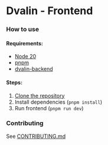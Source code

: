 # Dvalin - Frontend

### How to use

#### Requirements:

- [Node 20](https://nodejs.org/)
- [pnpm](https://pnpm.io/)
- [dvalin-backend](https://github.com/dval-in/dvalin-backend)

#### Steps:

1. [Clone the repository](https://docs.github.com/articles/cloning-a-repository)
2. Install dependencies (`pnpm install`)
3. Run frontend (`pnpm run dev`)

### Contributing

See [CONTRIBUTING.md](https://github.com/dval-in/dvalin-frontend/blob/main/CONTRIBUTING.md)
